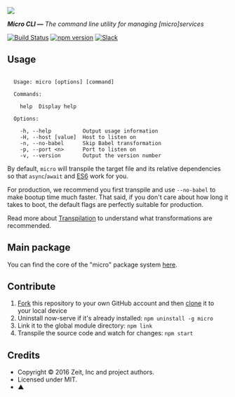![](https://cldup.com/JDmmHX3uhF.svg)

_**Micro CLI —** The command line utility for managing [micro]services_

[![Build Status](https://travis-ci.org/zeit/micro-cli.svg?branch=master)](https://travis-ci.org/zeit/micro-cli)
[![npm version](https://badge.fury.io/js/micro-cli.svg)](https://npmjs.com/micro-cli)
[![Slack](https://zeit-slackin.now.sh/badge.svg)](http://zeit-community.slack.com)

## Usage

```

  Usage: micro [options] [command]

  Commands:

    help  Display help

  Options:

    -h, --help          Output usage information
    -H, --host [value]  Host to listen on
    -n, --no-babel      Skip Babel transformation
    -p, --port <n>      Port to listen on
    -v, --version       Output the version number
```

By default, `micro` will transpile the target file and its relative dependencies so that `async`/`await` and [ES6](http://rauchg.com/2015/ecmascript-6/) work for you.

For production, we recommend you first transpile and use `--no-babel` to make bootup time much faster. That said, if you don't care about how long it takes to boot, the default flags are perfectly suitable for production.

Read more about [Transpilation](#transpilation) to understand what transformations are recommended.

## Main package

You can find the core of the "micro" package system [here](https://github.com/zeit/micro).

## Contribute

1. [Fork](https://help.github.com/articles/fork-a-repo/) this repository to your own GitHub account and then [clone](https://help.github.com/articles/cloning-a-repository/) it to your local device
2. Uninstall now-serve if it's already installed: `npm uninstall -g micro`
3. Link it to the global module directory: `npm link`
4. Transpile the source code and watch for changes: `npm start`

## Credits

- Copyright © 2016 Zeit, Inc and project authors.
- Licensed under MIT.
- ▲

